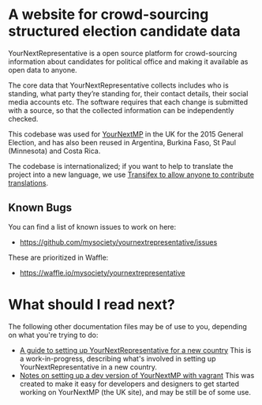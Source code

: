 # A website for crowd-sourcing structured election candidate data

YourNextRepresentative is a open source platform for
crowd-sourcing information about candidates for political office
and making it available as open data to anyone.

The core data that YourNextRepresentative collects includes who
is standing, what party they’re standing for, their contact
details, their social media accounts etc. The software requires
that each change is submitted with a source, so that the
collected information can be independently checked.

This codebase was used for
[YourNextMP](https://edit.yournextmp.com) in the UK for the 2015
General Election, and has also been reused in Argentina, Burkina
Faso, St Paul (Minnesota) and Costa Rica.

The codebase is internationalized; if you want to help to
translate the project into a new language, we use
[Transifex to allow anyone to contribute translations](https://www.transifex.com/mysociety/yournextmp/).

## Known Bugs

You can find a list of known issues to work on here:

* https://github.com/mysociety/yournextrepresentative/issues

These are prioritized in Waffle:

* https://waffle.io/mysociety/yournextrepresentative

# What should I read next?

The following other documentation files may be of use to you,
depending on what you're trying to do:

* [A guide to setting up YourNextRepresentative for a new country](docs/new-instance.md)
  This is a work-in-progress, describing what's involved in
  setting up YourNextRepresentative in a new country.
* [Notes on setting up a dev version of YourNextMP with vagrant](docs/ynmp-vagrant.md)
  This was created to make it easy for developers and designers
  to get started working on YourNextMP (the UK site), and may be
  still be of some use.
